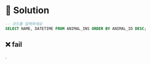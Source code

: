 # 📕 Solution

```sql
-- 코드를 입력하세요
SELECT NAME, DATETIME FROM ANIMAL_INS ORDER BY ANIMAL_ID DESC;
```

## ❌ fail

.
